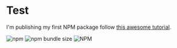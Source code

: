 # Test

I'm publishing my first NPM package follow [this awesome tutorial](https://www.freecodecamp.org/news/how-to-make-a-beautiful-tiny-npm-package-and-publish-it-2881d4307f78/).

![npm](https://img.shields.io/npm/v/@junscuzzy/test)
![npm bundle size](https://img.shields.io/bundlephobia/min/@junscuzzy/test)
![NPM](https://img.shields.io/npm/l/@junscuzzy/test)